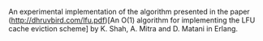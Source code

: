 An experimental implementation of the algorithm presented in the paper
(http://dhruvbird.com/lfu.pdf)[An O(1) algorithm for implementing the LFU cache
eviction scheme] by K. Shah, A. Mitra and D. Matani in Erlang.
